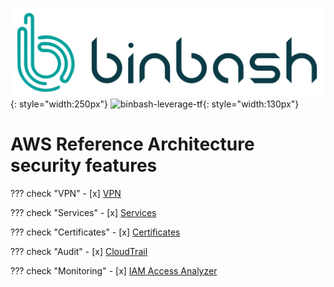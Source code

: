 ![binbash-logo](../../../assets/images/logos/binbash.png "Binbash"){: style="width:250px"}
![binbash-leverage-tf](../../../assets/images/logos/binbash-leverage-terraform.png#right "Leverage"){: style="width:130px"}

# AWS Reference Architecture security features

??? check "VPN"
    - [x] [VPN](./vpn.md)

??? check "Services"
    - [x] [Services](./services.md)

??? check "Certificates"
    - [x] [Certificates](./certificates.md)

??? check "Audit"
    - [x] [CloudTrail](./audit-cloudtrail.md)

??? check "Monitoring"
    - [x] [IAM Access Analyzer](./iam-access-analyzer.md)